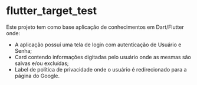 # flutter_target_test

Este projeto tem como base aplicação de conhecimentos em Dart/Flutter onde:
- A aplicação possuí uma tela de login com autenticação de Usuário e Senha;
- Card contendo informações digitadas pelo usuário onde as mesmas são salvas e/ou excluídas;
- Label de política de privacidade onde o usuário é redirecionado para a página do Google.
